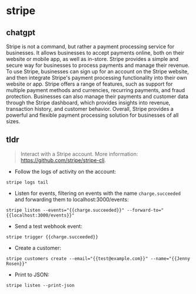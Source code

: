 # stripe 
## chatgpt 
Stripe is not a command, but rather a payment processing service for businesses. It allows businesses to accept payments online, both on their website or mobile app, as well as in-store. Stripe provides a simple and secure way for businesses to process payments and manage their revenue. To use Stripe, businesses can sign up for an account on the Stripe website, and then integrate Stripe's payment processing functionality into their own website or app. Stripe offers a range of features, such as support for multiple payment methods and currencies, recurring payments, and fraud protection. Businesses can also manage their payments and customer data through the Stripe dashboard, which provides insights into revenue, transaction history, and customer behavior. Overall, Stripe provides a powerful and flexible payment processing solution for businesses of all sizes. 

## tldr 
 
> Interact with a Stripe account.
> More information: <https://github.com/stripe/stripe-cli>.

- Follow the logs of activity on the account:

`stripe logs tail`

- Listen for events, filtering on events with the name `charge.succeeded` and forwarding them to localhost:3000/events:

`stripe listen --events="{{charge.succeeded}}" --forward-to="{{localhost:3000/events}}"`

- Send a test webhook event:

`stripe trigger {{charge.succeeded}}`

- Create a customer:

`stripe customers create --email="{{test@example.com}}" --name="{{Jenny Rosen}}"`

- Print to JSON:

`stripe listen --print-json`
